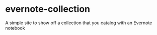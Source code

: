 evernote-collection
===================

A simple site to show off a collection that you catalog with an Evernote notebook


<img src="https://ga-beacon.appspot.com/UA-54979717-1/joshjordan/evernote-collection" width=0 height=0>
